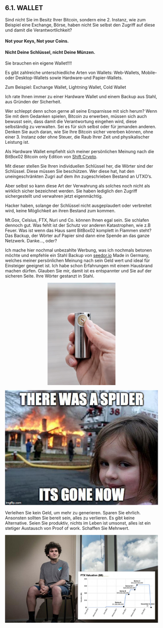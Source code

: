 ## 6.1. WALLET

Sind nicht Sie im Besitz Ihrer Bitcoin, sondern eine 2. Instanz, wie zum Beispiel eine Exchange, Börse, haben nicht Sie selbst den Zugriff auf diese und damit die Verantwortlichkeit?

#### Not your Keys, Not your Coins.

#### Nicht Deine Schlüssel, nicht Deine Münzen.

Sie brauchen ein eigene Wallet!!!!

Es gibt zahlreiche unterschiedliche Arten von Wallets: Web-Wallets, Mobile- oder Desktop-Wallets sowie Hardware-und Papier-Wallets.

Zum Beispiel: Exchange Wallet, Lightning Wallet, Cold Wallet

Ich rate Ihnen immer zu einer Hardware Wallet und einem Backup aus Stahl, aus Gründen der Sicherheit.

Wer schleppt denn schon gerne all seine Ersparnisse mit sich herum? Wenn Sie mit dem Gedanken spielen, Bitcoin zu erwerben, müssen sich auch bewusst sein, dass damit die Verantwortung eingehen wird, diese selbständig zu verwalten. Sei es für sich selbst oder für jemanden anderen. Denken Sie auch daran, wie Sie Ihre Bitcoin sicher vererben können, ohne einer 3. Instanz oder ohne Steuer, die Raub Ihrer Zeit und
physikalischer Leistung ist.

Als Hardware Wallet empfiehlt sich meiner persönlichen Meinung nach die BitBox02 Bitcoin only Edition von [Shift Crypto](https://shiftcrypto.ch/bitbox02/?ref=DCCsU5qDDC).

Mit dieser stellen Sie Ihren individuellen Schlüssel her, die Wörter sind der Schlüssel. Diese müssen Sie beschützen. Wer diese hat, hat den uneingeschränkten Zugri auf dem ihn zugeschrieben Bestand an UTXO‘s.

Aber selbst so kann diese Art der Verwahrung als solches noch nicht als wirklich sicher bezeichnet werden. Sie haben lediglich den Zugriff sichergestellt und verwahren jetzt eigenmächtig.

Hacker haben, solange der Schlüssel nicht ausgeplaudert oder verbreitet wird, keine Möglichkeit an ihren Bestand zum kommen.

Mt.Gox, Celsius, FTX, Nuri und Co. können Ihnen egal sein. Sie schlafen dennoch gut. Was fehlt ist der Schutz vor anderen Katastrophen, wie z.B Feuer. Was ist wenn das Haus samt BitBox02 komplett in Flammen steht? Das Backup, der Wörter auf Papier sind dann eine Spende an das ganze Netzwerk. Danke..., oder?

Ich mache hier nochmal unbezahlte Werbung, was ich nochmals betonen möchte und empfehle ein Stahl Backup von [seedor.io](https://www.seedor.io/) Made in Germany, welches meiner persönlichen Meinung nach sein Geld wert und ideal für Einsteiger geeignet ist. Ich habe schon Erfahrungen mit einem Hausbrand machen dürfen. Glauben Sie mir, damit ist es entspannter und Sie auf der sicheren Seite. Ihre Wörter gestanzt in Stahl.

<center>

![Sedor Hülle](assets/sedor-huelle.jpg)

</center>

<center>

![Meme Spider](assets/meme-spider.jpg)

</center>


Verleihen Sie kein Geld, um mehr zu generieren. Sparen Sie ehrlich. Ansonsten sollten Sie bereit sein, alles zu verlieren. Es gibt keine Alternative. Seien Sie produktiv, nichts im Leben ist umsonst, alles ist ein stetiger Austausch von Proof of work. Schaffen Sie Mehrwert.

<center>

![Meme FTX](assets/ftx.jpg)

</center>

